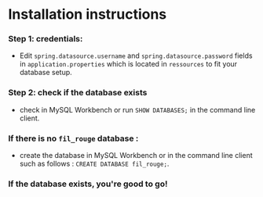 # Installation instructions

### Step 1: credentials:

* Edit `spring.datasource.username` and `spring.datasource.password` fields in `application.properties` which is located in `ressources` to fit your database setup.


### Step 2: check if the database exists

* check in MySQL Workbench or run `SHOW DATABASES;` in the command line client.

### If there is no `fil_rouge` database :

* create the database in MySQL Workbench or in the command line client such as follows : `CREATE DATABASE fil_rouge;`.

### If the database exists, you're good to go!